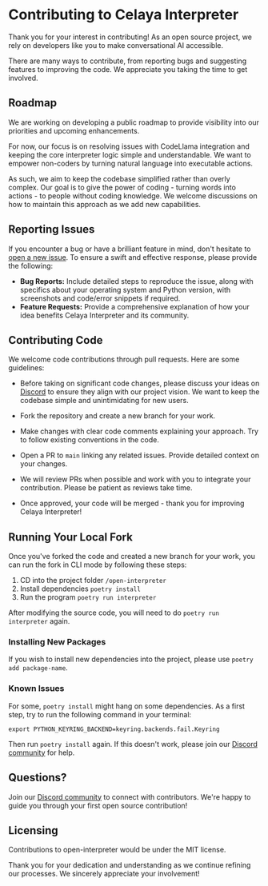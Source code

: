# Contributing to Celaya Interpreter 

Thank you for your interest in contributing! As an open source project, we rely on developers like you to make conversational AI accessible.

There are many ways to contribute, from reporting bugs and suggesting features to improving the code. We appreciate you taking the time to get involved.

## Roadmap

We are working on developing a public roadmap to provide visibility into our priorities and upcoming enhancements.

For now, our focus is on resolving issues with CodeLlama integration and keeping the core interpreter logic simple and understandable. We want to empower non-coders by turning natural language into executable actions.

As such, we aim to keep the codebase simplified rather than overly complex. Our goal is to give the power of coding - turning words into actions - to people without coding knowledge. We welcome discussions on how to maintain this approach as we add new capabilities.

## Reporting Issues

If you encounter a bug or have a brilliant feature in mind, don't hesitate to [open a new issue](https://github.com/KillianLucas/open-interpreter/issues/new/choose). To ensure a swift and effective response, please provide the following:

- **Bug Reports:** Include detailed steps to reproduce the issue, along with specifics about your operating system and Python version, with screenshots and code/error snippets if required.
- **Feature Requests:** Provide a comprehensive explanation of how your idea benefits Celaya Interpreter and its community.

## Contributing Code

We welcome code contributions through pull requests. Here are some guidelines:

- Before taking on significant code changes, please discuss your ideas on [Discord](https://discord.gg/6p3fD6rBVm) to ensure they align with our project vision. We want to keep the codebase simple and unintimidating for new users.

- Fork the repository and create a new branch for your work.

- Make changes with clear code comments explaining your approach. Try to follow existing conventions in the code.

- Open a PR to `main` linking any related issues. Provide detailed context on your changes.

- We will review PRs when possible and work with you to integrate your contribution. Please be patient as reviews take time. 

- Once approved, your code will be merged - thank you for improving Celaya Interpreter!

## Running Your Local Fork

Once you've forked the code and created a new branch for your work, you can run the fork in CLI mode by following these steps:

1. CD into the project folder `/open-interpreter`
2. Install dependencies `poetry install`
3. Run the program `poetry run interpreter`

After modifying the source code, you will need to do `poetry run interpreter` again.

### Installing New Packages

If you wish to install new dependencies into the project, please use `poetry add package-name`.

### Known Issues

For some, `poetry install` might hang on some dependencies. As a first step, try to run the following command in your terminal:  
  
`export PYTHON_KEYRING_BACKEND=keyring.backends.fail.Keyring`  
  
Then run `poetry install` again. If this doesn't work, please join our [Discord community](https://discord.gg/6p3fD6rBVm) for help.

## Questions?

Join our [Discord community](https://discord.gg/6p3fD6rBVm) to connect with contributors. We're happy to guide you through your first open source contribution!

## Licensing

Contributions to open-interpreter would be under the MIT license. 

Thank you for your dedication and understanding as we continue refining our processes. We sincerely appreciate your involvement!
